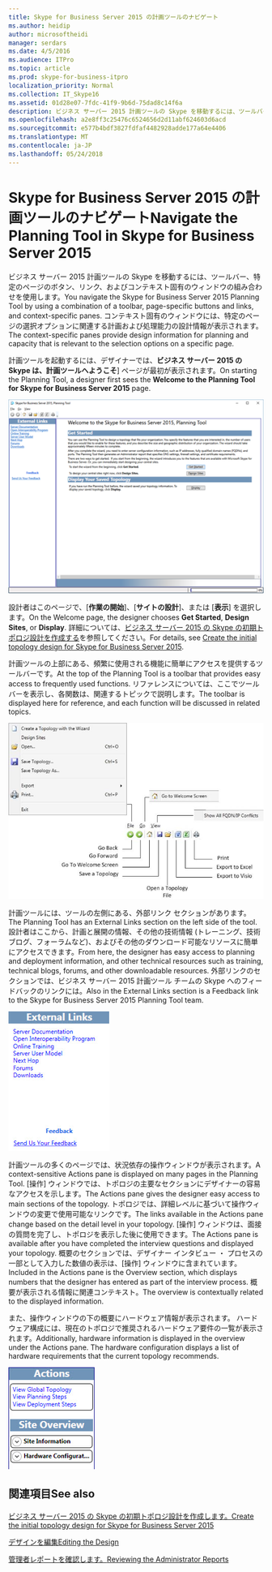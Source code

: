 ```yaml
---
title: Skype for Business Server 2015 の計画ツールのナビゲート
ms.author: heidip
author: microsoftheidi
manager: serdars
ms.date: 4/5/2016
ms.audience: ITPro
ms.topic: article
ms.prod: skype-for-business-itpro
localization_priority: Normal
ms.collection: IT_Skype16
ms.assetid: 01d28e07-7fdc-41f9-9b6d-75dad8c14f6a
description: ビジネス サーバー 2015 計画ツールの Skype を移動するには、ツールバー、特定のページのボタン、リンク、およびコンテキスト固有のウィンドウの組み合わせを使用します。 コンテキスト固有のウィンドウには、特定のページの選択オプションに関連する計画および処理能力の設計情報が表示されます。
ms.openlocfilehash: a2e8ff3c25476c6524656d2d11abf624603d6acd
ms.sourcegitcommit: e577b4bdf3827fdfaf4482928adde177a64e4406
ms.translationtype: MT
ms.contentlocale: ja-JP
ms.lasthandoff: 05/24/2018
---
```

# <a name="navigate-the-planning-tool-in-skype-for-business-server-2015"></a><span data-ttu-id="d6c52-104">Skype for Business Server 2015 の計画ツールのナビゲート</span><span class="sxs-lookup"><span data-stu-id="d6c52-104">Navigate the Planning Tool in Skype for Business Server 2015</span></span>
 
<span data-ttu-id="d6c52-105">ビジネス サーバー 2015 計画ツールの Skype を移動するには、ツールバー、特定のページのボタン、リンク、およびコンテキスト固有のウィンドウの組み合わせを使用します。</span><span class="sxs-lookup"><span data-stu-id="d6c52-105">You navigate the Skype for Business Server 2015 Planning Tool by using a combination of a toolbar, page-specific buttons and links, and context-specific panes.</span></span> <span data-ttu-id="d6c52-106">コンテキスト固有のウィンドウには、特定のページの選択オプションに関連する計画および処理能力の設計情報が表示されます。</span><span class="sxs-lookup"><span data-stu-id="d6c52-106">The context-specific panes provide design information for planning and capacity that is relevant to the selection options on a specific page.</span></span>
  
<span data-ttu-id="d6c52-107">計画ツールを起動するには、デザイナーでは、**ビジネス サーバー 2015 の Skype は、計画ツールへようこそ**] ページが最初が表示されます。</span><span class="sxs-lookup"><span data-stu-id="d6c52-107">On starting the Planning Tool, a designer first sees the **Welcome to the Planning Tool for Skype for Business Server 2015** page.</span></span>
  
![計画ツール、ウェルカム ページ](../../media/Planning_Tool_Welcome.png)
  
<span data-ttu-id="d6c52-109">設計者はこのページで、[**作業の開始**]、[**サイトの設計**]、または [**表示**] を選択します。</span><span class="sxs-lookup"><span data-stu-id="d6c52-109">On the Welcome page, the designer chooses **Get Started**, **Design Sites**, or **Display**.</span></span> <span data-ttu-id="d6c52-110">詳細については、[ビジネス サーバー 2015 の Skype の初期トポロジ設計を作成する](create-the-initial-design.md)を参照してください。</span><span class="sxs-lookup"><span data-stu-id="d6c52-110">For details, see [Create the initial topology design for Skype for Business Server 2015](create-the-initial-design.md).</span></span>
  
<span data-ttu-id="d6c52-111">計画ツールの上部にある、頻繁に使用される機能に簡単にアクセスを提供するツールバーです。</span><span class="sxs-lookup"><span data-stu-id="d6c52-111">At the top of the Planning Tool is a toolbar that provides easy access to frequently used functions.</span></span> <span data-ttu-id="d6c52-112">リファレンスについては、ここでツールバーを表示し、各関数は、関連するトピックで説明します。</span><span class="sxs-lookup"><span data-stu-id="d6c52-112">The toolbar is displayed here for reference, and each function will be discussed in related topics.</span></span>
  
![計画ツール、ツール バー](../../media/Planning_Tool_Toolbar_Annotated.jpg)
  
<span data-ttu-id="d6c52-114">計画ツールには、ツールの左側にある、外部リンク セクションがあります。</span><span class="sxs-lookup"><span data-stu-id="d6c52-114">The Planning Tool has an External Links section on the left side of the tool.</span></span> <span data-ttu-id="d6c52-115">設計者はここから、計画と展開の情報、その他の技術情報 (トレーニング、技術ブログ、フォーラムなど)、およびその他のダウンロード可能なリソースに簡単にアクセスできます。</span><span class="sxs-lookup"><span data-stu-id="d6c52-115">From here, the designer has easy access to planning and deployment information, and other technical resources such as training, technical blogs, forums, and other downloadable resources.</span></span> <span data-ttu-id="d6c52-116">外部リンクのセクションでは、ビジネス サーバー 2015 計画ツール チームの Skype へのフィードバックのリンクには。</span><span class="sxs-lookup"><span data-stu-id="d6c52-116">Also in the External Links section is a Feedback link to the Skype for Business Server 2015 Planning Tool team.</span></span>
  
![計画ツール、[外部リンク] ダイアログ ボックス](../../media/Planning_Tool_External_Links_Dialog.jpg)
  
<span data-ttu-id="d6c52-118">計画ツールの多くのページでは、状況依存の操作ウィンドウが表示されます。</span><span class="sxs-lookup"><span data-stu-id="d6c52-118">A context-sensitive Actions pane is displayed on many pages in the Planning Tool.</span></span> <span data-ttu-id="d6c52-119">[操作] ウィンドウでは、トポロジの主要なセクションにデザイナーの容易なアクセスを示します。</span><span class="sxs-lookup"><span data-stu-id="d6c52-119">The Actions pane gives the designer easy access to main sections of the topology.</span></span> <span data-ttu-id="d6c52-120">トポロジでは、詳細レベルに基づいて操作ウィンドウの変更で使用可能なリンクです。</span><span class="sxs-lookup"><span data-stu-id="d6c52-120">The links available in the Actions pane change based on the detail level in your topology.</span></span> <span data-ttu-id="d6c52-121">[操作] ウィンドウは、面接の質問を完了し、トポロジを表示した後に使用できます。</span><span class="sxs-lookup"><span data-stu-id="d6c52-121">The Actions pane is available after you have completed the interview questions and displayed your topology.</span></span> <span data-ttu-id="d6c52-122">概要のセクションでは、デザイナー インタビュー ・ プロセスの一部として入力した数値の表示は、[操作] ウィンドウに含まれています。</span><span class="sxs-lookup"><span data-stu-id="d6c52-122">Included in the Actions pane is the Overview section, which displays numbers that the designer has entered as part of the interview process.</span></span> <span data-ttu-id="d6c52-123">概要が表示される情報に関連コンテキスト。</span><span class="sxs-lookup"><span data-stu-id="d6c52-123">The overview is contextually related to the displayed information.</span></span>
  
<span data-ttu-id="d6c52-p107">また、操作ウィンドウの下の概要にハードウェア情報が表示されます。 ハードウェア構成には、現在のトポロジで推奨されるハードウェア要件の一覧が表示されます。</span><span class="sxs-lookup"><span data-stu-id="d6c52-p107">Additionally, hardware information is displayed in the overview under the Actions pane. The hardware configuration displays a list of hardware requirements that the current topology recommends.</span></span>
  
![計画ツール、[操作] ウィンドウ](../../media/Planning_Tool_Actions_Pane.jpg)
  
## <a name="see-also"></a><span data-ttu-id="d6c52-127">関連項目</span><span class="sxs-lookup"><span data-stu-id="d6c52-127">See also</span></span>

#### 

[<span data-ttu-id="d6c52-128">ビジネス サーバー 2015 の Skype の初期トポロジ設計を作成します。</span><span class="sxs-lookup"><span data-stu-id="d6c52-128">Create the initial topology design for Skype for Business Server 2015</span></span>](create-the-initial-design.md)

[<span data-ttu-id="d6c52-129">デザインを編集</span><span class="sxs-lookup"><span data-stu-id="d6c52-129">Editing the Design</span></span>](http://technet.microsoft.com/library/08f639ba-0e5f-4ae7-9191-c3d96c25b169.aspx)
  
[<span data-ttu-id="d6c52-130">管理者レポートを確認します。</span><span class="sxs-lookup"><span data-stu-id="d6c52-130">Reviewing the Administrator Reports</span></span>](http://technet.microsoft.com/library/1dee56a9-a033-4201-9765-e3469bd7d3e3.aspx)

